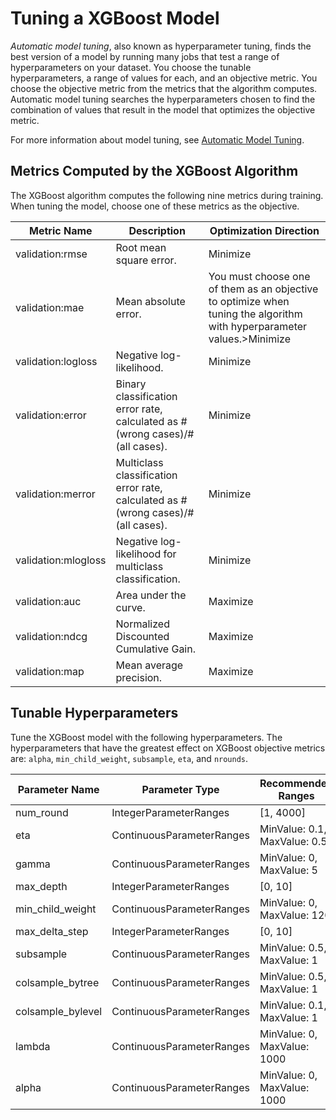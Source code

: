 # Tuning a XGBoost Model<a name="xgboost-tuning"></a>

*Automatic model tuning*, also known as hyperparameter tuning, finds the best version of a model by running many jobs that test a range of hyperparameters on your dataset\. You choose the tunable hyperparameters, a range of values for each, and an objective metric\. You choose the objective metric from the metrics that the algorithm computes\. Automatic model tuning searches the hyperparameters chosen to find the combination of values that result in the model that optimizes the objective metric\. 

For more information about model tuning, see [Automatic Model Tuning](automatic-model-tuning.md)\.

## Metrics Computed by the XGBoost Algorithm<a name="xgboost-metrics"></a>

The XGBoost algorithm computes the following nine metrics during training\. When tuning the model, choose one of these metrics as the objective\. 


| Metric Name | Description | Optimization Direction | 
| --- | --- | --- | 
| validation:rmse |  Root mean square error\.  |  Minimize  | 
| validation:mae |  Mean absolute error\.  |  You must choose one of them as an objective to optimize when tuning the algorithm with hyperparameter values\.>Minimize  | 
| validation:logloss |  Negative log\-likelihood\.  |  Minimize  | 
| validation:error |  Binary classification error rate, calculated as \#\(wrong cases\)/\#\(all cases\)\.  |  Minimize  | 
| validation:merror |  Multiclass classification error rate, calculated as \#\(wrong cases\)/\#\(all cases\)\.  |  Minimize  | 
| validation:mlogloss |  Negative log\-likelihood for multiclass classification\.  |  Minimize  | 
| validation:auc |  Area under the curve\.  |  Maximize  | 
| validation:ndcg |  Normalized Discounted Cumulative Gain\.  |  Maximize  | 
| validation:map |  Mean average precision\.  |  Maximize  | 

## Tunable Hyperparameters<a name="xgboost-tunable-hyperparameters"></a>

Tune the XGBoost model with the following hyperparameters\. The hyperparameters that have the greatest effect on XGBoost objective metrics are: `alpha`, `min_child_weight`, `subsample`, `eta`, and `nrounds`\. 


| Parameter Name | Parameter Type | Recommended Ranges | 
| --- | --- | --- | 
| num\_round |  IntegerParameterRanges  |  \[1, 4000\]  | 
| eta |  ContinuousParameterRanges  |  MinValue: 0\.1, MaxValue: 0\.5  | 
| gamma |  ContinuousParameterRanges  |  MinValue: 0, MaxValue: 5  | 
| max\_depth |  IntegerParameterRanges  |  \[0, 10\]  | 
| min\_child\_weight |  ContinuousParameterRanges  |  MinValue: 0, MaxValue: 120  | 
| max\_delta\_step |  IntegerParameterRanges  |  \[0, 10\]  | 
| subsample |  ContinuousParameterRanges  |  MinValue: 0\.5, MaxValue: 1  | 
| colsample\_bytree |  ContinuousParameterRanges  |  MinValue: 0\.5, MaxValue: 1  | 
| colsample\_bylevel |  ContinuousParameterRanges  |  MinValue: 0\.1, MaxValue: 1  | 
| lambda |  ContinuousParameterRanges  |  MinValue: 0, MaxValue: 1000  | 
| alpha |  ContinuousParameterRanges  |  MinValue: 0, MaxValue: 1000  | 